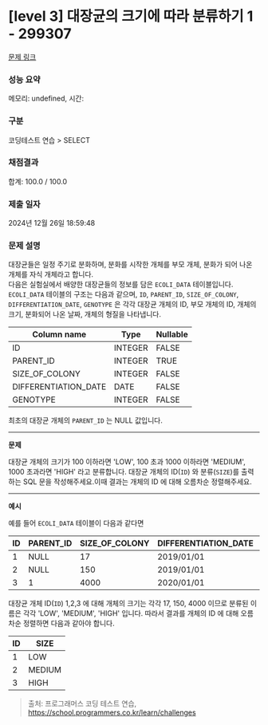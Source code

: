 # \[level 3] 대장균의 크기에 따라 분류하기 1 - 299307

[문제 링크](https://school.programmers.co.kr/learn/courses/30/lessons/299307)

### 성능 요약

메모리: undefined, 시간:

### 구분

코딩테스트 연습 > SELECT

### 채점결과

합계: 100.0 / 100.0

### 제출 일자

2024년 12월 26일 18:59:48

### 문제 설명

대장균들은 일정 주기로 분화하며, 분화를 시작한 개체를 부모 개체, 분화가 되어 나온 개체를 자식 개체라고 합니다.\
다음은 실험실에서 배양한 대장균들의 정보를 담은 `ECOLI_DATA` 테이블입니다. `ECOLI_DATA` 테이블의 구조는 다음과 같으며, `ID`, `PARENT_ID`, `SIZE_OF_COLONY`, `DIFFERENTIATION_DATE`, `GENOTYPE` 은 각각 대장균 개체의 ID, 부모 개체의 ID, 개체의 크기, 분화되어 나온 날짜, 개체의 형질을 나타냅니다.

| Column name           | Type    | Nullable |
| --------------------- | ------- | -------- |
| ID                    | INTEGER | FALSE    |
| PARENT\_ID            | INTEGER | TRUE     |
| SIZE\_OF\_COLONY      | INTEGER | FALSE    |
| DIFFERENTIATION\_DATE | DATE    | FALSE    |
| GENOTYPE              | INTEGER | FALSE    |

최초의 대장균 개체의 `PARENT_ID` 는 NULL 값입니다.

***

**문제**

대장균 개체의 크기가 100 이하라면 'LOW', 100 초과 1000 이하라면 'MEDIUM', 1000 초과라면 'HIGH' 라고 분류합니다. 대장균 개체의 ID(`ID`) 와 분류(`SIZE`)를 출력하는 SQL 문을 작성해주세요.이때 결과는 개체의 ID 에 대해 오름차순 정렬해주세요.

***

**예시**

예를 들어 `ECOLI_DATA` 테이블이 다음과 같다면

| ID | PARENT\_ID | SIZE\_OF\_COLONY | DIFFERENTIATION\_DATE | GENOTYPE |
| -- | ---------- | ---------------- | --------------------- | -------- |
| 1  | NULL       | 17               | 2019/01/01            | 5        |
| 2  | NULL       | 150              | 2019/01/01            | 3        |
| 3  | 1          | 4000             | 2020/01/01            | 4        |

대장균 개체 ID(`ID`) 1,2,3 에 대해 개체의 크기는 각각 17, 150, 4000 이므로 분류된 이름은 각각 'LOW', 'MEDIUM', 'HIGH' 입니다. 따라서 결과를 개체의 ID 에 대해 오름차순 정렬하면 다음과 같아야 합니다.

| ID | SIZE   |
| -- | ------ |
| 1  | LOW    |
| 2  | MEDIUM |
| 3  | HIGH   |

> 출처: 프로그래머스 코딩 테스트 연습, https://school.programmers.co.kr/learn/challenges
